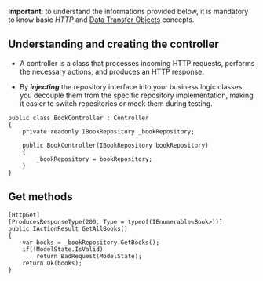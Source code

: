 **Important**: to understand the informations provided below, it is mandatory to know basic *HTTP* and [Data Transfer Objects](Content/Data%20Transfer%20Objects.md) concepts.
## Understanding and creating the controller

-  A controller is a class that processes incoming HTTP requests, performs the necessary actions, and produces an HTTP response.

- By ***injecting*** the repository interface into your business logic classes, you decouple them from the specific repository implementation, making it easier to switch repositories or mock them during testing.

```
public class BookController : Controller
{
    private readonly IBookRepository _bookRepository;

    public BookController(IBookRepository bookRepository)
    {
        _bookRepository = bookRepository;
    }
}
```
## Get methods

```
[HttpGet]
[ProducesResponseType(200, Type = typeof(IEnumerable<Book>))]
public IActionResult GetAllBooks()
{
    var books = _bookRepository.GetBooks();
    if(!ModelState.IsValid)
	    return BadRequest(ModelState);
    return Ok(books);
}

```
